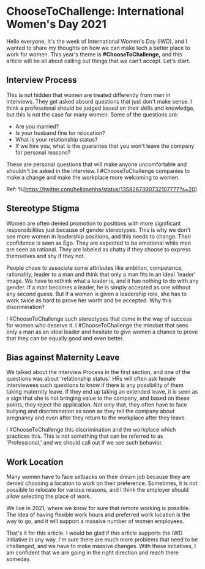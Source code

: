 # ChooseToChallenge: International Women's Day 2021

Hello everyone, It's the week of International Women's Day (IWD), and I wanted to share my thoughts on how we can make tech a better place to work for women. This year's theme is **#ChooseToChallenge,** and this article will be all about calling out things that we can't accept. Let's start.

## Interview Process

This is not hidden that women are treated differently from men in interviews. They get asked absurd questions that just don't make sense. I think a professional should be judged based on their skills and knowledge, but this is not the case for many women. Some of the questions are:

- Are you married?
- Is your husband fine for relocation?
- What is your relationship status?
- If we hire you, what is the guarantee that you won't leave the company for personal reasons?

These are personal questions that will make anyone uncomfortable and shouldn't be asked in the interview. I #ChooseToChallenge companies to make a change and make the workplace more welcoming to women.

Ref: %[https://twitter.com/hellonehha/status/1358267390732107777?s=20]

## Stereotype Stigma

Women are often denied promotion to positions with more significant responsibilities just because of gender stereotypes. This is why we don't see more women in leadership positions, and this needs to change. Their confidence is seen as Ego. They are expected to be emotional while men are seen as rational. They are labeled as chatty if they choose to express themselves and shy if they not.

People chose to associate some attributes like ambition, competence, rationality, leader to a man and think that only a man fits in an ideal 'leader' image. We have to rethink what a leader is, and it has nothing to do with any gender. If a man becomes a leader, he is simply accepted as one without any second guess. But if a woman is given a leadership role, she has to work twice as hard to prove her worth and be accepted. Why this discrimination?

I #ChooseToChallenge such stereotypes that come in the way of success for women who deserve it. I #ChooseToChallenge the mindset that sees only a man as an ideal leader and hesitate to give women a chance to prove that they can be equally good and even better.

## Bias against Maternity Leave

We talked about the Interview Process in the first section, and one of the questions was about 'relationship status.' HRs will often ask female interviewees such questions to know if there is any possibility of them taking maternity leave. If they end up taking an extended leave, it is seen as a sign that she is not bringing value to the company, and based on these points, they reject the application. Not only that, they often have to face bullying and discrimination as soon as they tell the company about pregnancy and even after they return to the workplace after they leave.

I #ChooseToChallenge this discrimination and the workplace which practices this. This is not something that can be referred to as 'Professional,' and we should call out if we see such behavior.

## Work Location

Many women have to face setbacks on their dream job because they are denied choosing a location to work on their preference. Sometimes, it is not possible to relocate for various reasons, and I think the employer should allow selecting the place of work.

We live in 2021, where we know for sure that remote working is possible. The idea of having flexible work hours and preferred work location is the way to go, and it will support a massive number of women employees.

That's it for this article. I would be glad if this article supports the IWD initiative in any way. I'm sure there are much more problems that need to be challenged, and we have to make massive changes. With these initiatives, I am confident that we are going in the right direction and reach there someday. 
